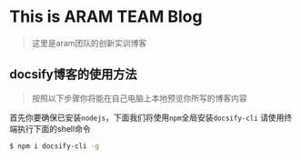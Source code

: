 # This is ARAM TEAM Blog

> 这里是aram团队的创新实训博客

## docsify博客的使用方法
> 按照以下步骤你将能在自己电脑上本地预览你所写的博客内容

首先你要确保已安装`nodejs`，下面我们将使用`npm`全局安装`docsify-cli`
请使用终端执行下面的shell命令 

```bash
$ npm i docsify-cli -g
```
